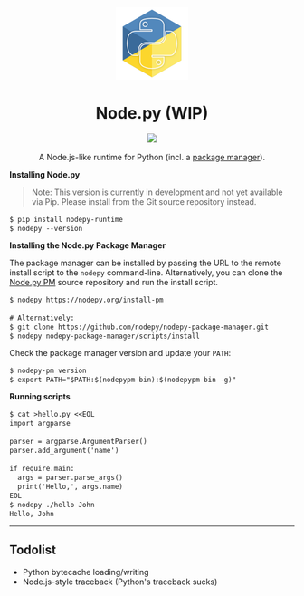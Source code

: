 <p align="center"><img src=".assets/nodepy-logo.png" height="128px"></p>
<h1 align="center">Node.py (WIP)</h1>
<p align="center"><img src="https://img.shields.io/badge/License-MIT-yellow.svg"></p>
<p align="center">
  A Node.js-like runtime for Python (incl. a
  <a href="https://github.com/nodepy/nodepy-pm">package manager</a>).
</p>

__Installing Node.py__

> Note: This version is currently in development and not yet available
> via Pip. Please install from the Git source repository instead.

```
$ pip install nodepy-runtime
$ nodepy --version
```

__Installing the Node.py Package Manager__

The package manager can be installed by passing the URL to the remote install
script to the `nodepy` command-line. Alternatively, you can clone the
[Node.py PM] source repository and run the install script.

  [Node.py PM]: https://github.com/nodepy/nodepy-package-manager

```
$ nodepy https://nodepy.org/install-pm

# Alternatively:
$ git clone https://github.com/nodepy/nodepy-package-manager.git
$ nodepy nodepy-package-manager/scripts/install
```

Check the package manager version and update your `PATH`:

```
$ nodepy-pm version
$ export PATH="$PATH:$(nodepypm bin):$(nodepypm bin -g)"
```

__Running scripts__

```
$ cat >hello.py <<EOL
import argparse

parser = argparse.ArgumentParser()
parser.add_argument('name')

if require.main:
  args = parser.parse_args()
  print('Hello,', args.name)
EOL
$ nodepy ./hello John
Hello, John
```

---

## Todolist

* Python bytecache loading/writing
* Node.js-style traceback (Python's traceback sucks)
